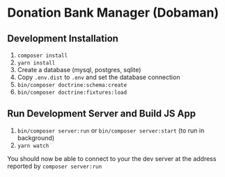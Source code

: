 # Donation Bank Manager (Dobaman)

## Development Installation

1. `composer install`
2. `yarn install`
3. Create a database (mysql, postgres, sqlite)
4. Copy `.env.dist` to `.env` and set the database connection
5. `bin/composer doctrine:schema:create`
6. `bin/composer doctrine:fixtures:load`

## Run Development Server and Build JS App

1. `bin/composer server:run` or `bin/composer server:start` (to run in background)
2. `yarn watch`

You should now be able to connect to your the dev server at the address reported by `composer server:run`